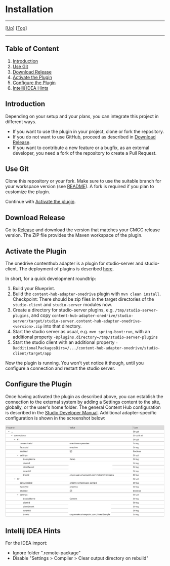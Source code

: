 # Installation

--------------------------------------------------------------------------------

\[[Up](README.md)\] \[[Top](#top)\]

--------------------------------------------------------------------------------

## Table of Content

1. [Introduction](#introduction)
2. [Use Git](#use-git)
3. [Download Release](#download-release)
4. [Activate the Plugin](#activate-the-plugin)
5. [Configure the Plugin](#configure-the-plugin)
6. [Intellij IDEA Hints](#intellij-idea-hints)

## Introduction

Depending on your setup and your plans, you can integrate this project in different ways.

* If you want to use the plugin in your project, clone or fork the repository.
* If you do not want to use GitHub, proceed as described in [Download Release](#download-release).
* If you want to contribute a new feature or a bugfix, as an external developer, you need a fork of the repository to create a Pull Request.

## Use Git

Clone this repository or your fork. Make sure to use the suitable branch
for your workspace version (see [README](../README.md)). A fork is required if
you plan to customize the plugin.

Continue with [Activate the plugin](#activate-the-plugin).

## Download Release

Go to [Release](https://github.com/CoreMedia/content-hub-adapter-onedrive/releases) and download the version that matches your CMCC release version.
The ZIP file provides the Maven workspace of the plugin.

## Activate the Plugin

The onedrive contenthub adapter is a plugin for studio-server and studio-client.
The deployment of plugins is described [here](https://documentation.coremedia.com/cmcc-11/artifacts/2210/webhelp/coremedia-en/content/ApplicationPlugins.html).

In short, for a quick development roundtrip:
1. Build your Blueprint.
2. Build the `content-hub-adapter-onedrive` plugin with `mvn clean install`.
   Checkpoint: There should be zip files in the target directories of the `studio-client` and `studio-server` modules now.
3. Create a directory for studio-server plugins, e.g. `/tmp/studio-server-plugins`,
   and copy `content-hub-adapter-onedrive/studio-server/target/studio-server.content-hub-adapter-onedrive-<version>.zip`
   into that directory.
4. Start the studio server as usual, e.g. `mvn spring-boot:run`, with an additional property `-Dplugins.directory=/tmp/studio-server-plugins`
5. Start the studio client with an additional property `-DadditionalPackagesDirs=/.../content-hub-adapter-onedrive/studio-client/target/app`

Now the plugin is running.  You won't yet notice it though, until you configure a connection
and restart the studio server.

## Configure the Plugin

Once having activated the plugin as described above, you can establish the connection to the external system by adding a Settings content to the site,
globally, or the user's home folder. The general Content Hub configuration is described in the
[Studio Developer Manual](https://documentation.coremedia.com/cmcc-11/artifacts/2210/webhelp/studio-developer-en/content/Content_HubAdapterConfiguration.html).
Additional adapter-specific configuration is shown in the screenshot below:

![Image1: Adapter-specific configuration](editorial-documentation_2.png)

## Intellij IDEA Hints

For the IDEA import:
- Ignore folder ".remote-package"
- Disable "Settings > Compiler > Clear output directory on rebuild"
